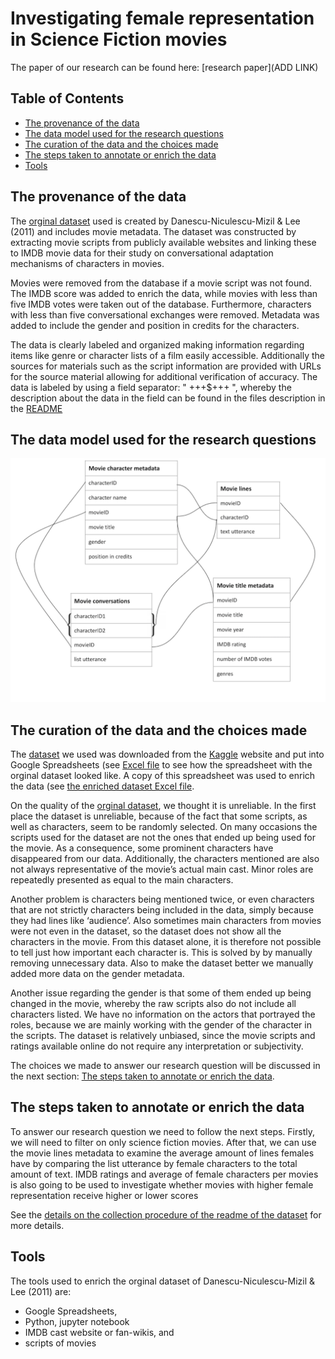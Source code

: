 # **Investigating female representation in Science Fiction movies**
The paper of our research can be found here: [research paper](ADD LINK)

## Table of Contents
- [The provenance of the data](#the-provenance-of-the-data)
- [The data model used for the research questions](#the-data-model-used-for-the-research-questions)
- [The curation of the data and the choices made](#the-curation-of-the-data-and-the-choices-made)
- [The steps taken to annotate or enrich the data](#the-steps-taken-to-annotate-or-enrich-the-data)
- [Tools](#tools)

## The provenance of the data
The [orginal dataset](original_dataset) used is created by Danescu-Niculescu-Mizil & Lee (2011) and includes movie metadata. The dataset was constructed by extracting movie scripts from publicly available websites and linking these to IMDB movie data for their study on conversational adaptation mechanisms of characters in movies. 

Movies were removed from the database if a movie script was not found. The IMDB score was added to enrich the data, while movies with less than five IMDB votes were taken out of the database. Furthermore, characters with less than five conversational exchanges were removed. Metadata was added to include the gender and position in credits for the characters. 

The data is clearly labeled and organized making information regarding items like genre or character lists of a film easily accessible. Additionally the sources for materials such as the script information are provided with URLs for the source material allowing for additional verification of accuracy. 
The data is labeled by using a field separator: " +++$+++ ", whereby the description about the data in the field can be found in the files description in the [README](https://github.com/hubshilpa/Introduction-to-Digital-Humanities-/tree/main/original_dataset#readme)


## The data model used for the research questions

<p align="center">
  <img width="700" src="data_model_image.png" alt="Figure 1:  A model of the data that will be used in this research.">
</p>

## The curation of the data and the choices made

The [dataset](original_dataset) we used was downloaded from the [Kaggle](https://www.kaggle.com/Cornell-University/movie-dialog-corpus) website and put into Google Spreadsheets (see [Excel file](https://github.com/hubshilpa/Introduction-to-Digital-Humanities-/blob/main/dataset/orginal_movie_data.xlsx) to see how the spreadsheet with the orginal dataset looked like. A copy of this spreadsheet was used to enrich the data (see [the enriched dataset Excel file](https://github.com/hubshilpa/Introduction-to-Digital-Humanities-/blob/main/dataset/movie_data.xlsx). 

On the quality of the [orginal dataset](original_dataset), we thought it is unreliable. In the first place the dataset is unreliable, because of the fact that some scripts, as well as characters, seem to be randomly selected. On many occasions the scripts used for the dataset are not the ones that ended up being used for the movie. As a consequence, some prominent characters have disappeared from our data. Additionally, the characters mentioned are also not always representative of the movie’s actual main cast. Minor roles are repeatedly presented as equal to the main characters. 

Another problem is characters being mentioned twice, or even characters that are not strictly characters being included in the data, simply because they had lines like ‘audience’. Also sometimes main characters from movies were not even in the dataset, so the dataset does not show all the characters in the movie. From this dataset alone, it is therefore not possible to tell just how important each character is. This is solved by by manually removing unnecessary data. Also to make the dataset better we manually added more data on the gender metadata. 

Another issue regarding the gender is that some of them ended up being changed in the movie, whereby the raw scripts also do not include all characters listed. We have no information on the actors that portrayed the roles, because we are mainly working with the gender of the character in the scripts. The dataset is relatively unbiased, since the movie scripts and ratings available online do not require any interpretation or subjectivity.

The choices we made to answer our research question will be discussed in the next section: [The steps taken to annotate or enrich the data](#the-steps-taken-to-annotate-or-enrich-the-data).
 
## The steps taken to annotate or enrich the data
To answer our research question we need to follow the next steps. Firstly, we will need to filter on only science fiction movies. After that, we can use the movie lines metadata to examine the average amount of lines females have by comparing the list utterance by female characters to the total amount of text. IMDB ratings and average of female characters per movies is also going to be used to investigate whether movies with higher female representation receive higher or lower scores

See the [details on the collection procedure of the readme of the dataset](https://github.com/hubshilpa/Introduction-to-Digital-Humanities-/tree/main/dataset#c-details-on-the-collection-procedure) for more details. 

## Tools 
The tools used to  enrich the orginal dataset of Danescu-Niculescu-Mizil & Lee (2011) are: 
* Google Spreadsheets,  
* Python, jupyter notebook
* IMDB cast website or fan-wikis, and 
* scripts of movies 

